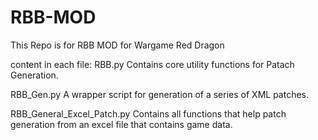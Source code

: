 # RBB-MOD
This Repo is for RBB MOD for Wargame Red Dragon

content in each file:
  RBB.py
    Contains core utility functions for Patach Generation.
    
  RBB_Gen.py
    A wrapper script for generation of a series of XML patches.
    
  RBB_General_Excel_Patch.py
    Contains all functions that help patch generation from an excel file that contains game data.
